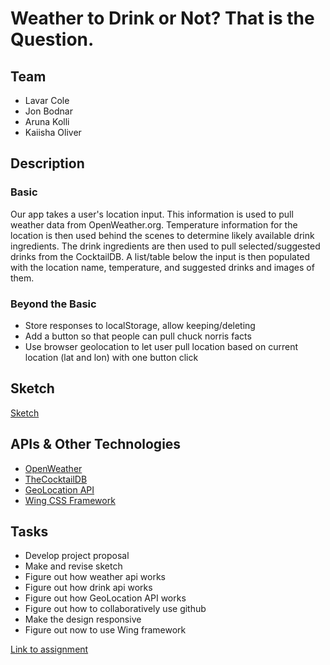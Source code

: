 # Weather to Drink or Not? That is the Question.

## Team 

* Lavar Cole
* Jon Bodnar
* Aruna Kolli
* Kaiisha Oliver

## Description 

### Basic 

Our app takes a user's location input. This information is used to pull weather data from OpenWeather.org. Temperature information for the location is then used behind the scenes to determine likely available drink ingredients. The drink ingredients are then used to pull selected/suggested drinks from the CocktailDB. A list/table below the input is then populated with the location name, temperature, and suggested drinks and images of them.

### Beyond the Basic

* Store responses to localStorage, allow keeping/deleting
* Add a button so that people can pull chuck norris facts
* Use browser geolocation to let user pull location based on current location (lat and lon) with one button click

## Sketch

[Sketch](https://lcole490.github.io/Project_1_Drafts/)

## APIs & Other Technologies

* [OpenWeather](https://openweathermap.org/)
* [TheCocktailDB](https://www.thecocktaildb.com/)
* [GeoLocation API](https://developer.mozilla.org/en-US/docs/Web/API/Geolocation_API)
* [Wing CSS Framework](https://kbrsh.github.io/wing/)

## Tasks

* Develop project proposal
* Make and revise sketch 
* Figure out how weather api works
* Figure out how drink api works
* Figure out how GeoLocation API works
* Figure out how to collaboratively use github
* Make the design responsive
* Figure out now to use Wing framework


[Link to assignment](https://gt.bootcampcontent.com/GT-Coding-Boot-Camp/gt-atl-fsf-pt-08-2019-u-c/wikis/Project-01)

